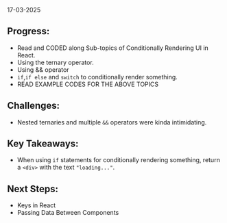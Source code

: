 17-03-2025

## Progress: 
* Read and CODED along Sub-topics of Conditionally Rendering UI in React.
* Using the ternary operator. 
* Using && operator
* `if`,`if else` and `switch` to conditionally render something.
* READ EXAMPLE CODES FOR THE ABOVE TOPICS

## Challenges:
* Nested ternaries and multiple `&&` operators were kinda intimidating.

## Key Takeaways:
* When using `if` statements for conditionally rendering something, return a `<div>` with the text `"loading..."`.

## Next Steps:
* Keys in React
* Passing Data Between Components